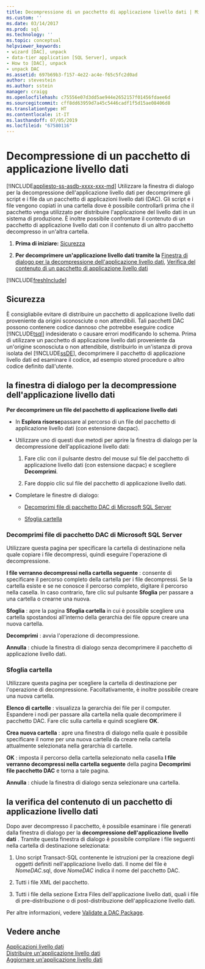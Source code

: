 ```yaml
---
title: Decompressione di un pacchetto di applicazione livello dati | Microsoft Docs
ms.custom: ''
ms.date: 03/14/2017
ms.prod: sql
ms.technology: ''
ms.topic: conceptual
helpviewer_keywords:
- wizard [DAC], unpack
- data-tier application [SQL Server], unpack
- How to [DAC], unpack
- unpack DAC
ms.assetid: 697b69b3-f157-4e22-ac4e-f65c5fc2d0ad
author: stevestein
ms.author: sstein
manager: craigg
ms.openlocfilehash: c75556e07d3dd5ae944e2652157f01456fdaee6d
ms.sourcegitcommit: cff8dd63959d7a45c5446cadf1f5d15ae08406d8
ms.translationtype: HT
ms.contentlocale: it-IT
ms.lasthandoff: 07/05/2019
ms.locfileid: "67580116"
---
```

# <a name="unpack-a-dac-package"></a>Decompressione di un pacchetto di applicazione livello dati
[!INCLUDE[appliesto-ss-asdb-xxxx-xxx-md](../../includes/appliesto-ss-asdb-xxxx-xxx-md.md)]
  Utilizzare la finestra di dialogo per la decompressione dell'applicazione livello dati per decomprimere gli script e i file da un pacchetto di applicazioni livello dati (DAC). Gli script e i file vengono copiati in una cartella dove è possibile controllarli prima che il pacchetto venga utilizzato per distribuire l'applicazione del livello dati in un sistema di produzione. È inoltre possibile confrontare il contenuto di un pacchetto di applicazione livello dati con il contenuto di un altro pacchetto decompresso in un'altra cartella.  
  
1.  **Prima di iniziare:**  [Sicurezza](#Security)  
  
2.  **Per decomprimere un'applicazione livello dati tramite la**  [Finestra di dialogo per la decompressione dell'applicazione livello dati](#UnpackDACDial), [Verifica del contenuto di un pacchetto di applicazione livello dati](#ExamDACPack)  

[!INCLUDE[freshInclude](../../includes/paragraph-content/fresh-note-steps-feedback.md)]

##  <a name="Security"></a> Sicurezza  
 È consigliabile evitare di distribuire un pacchetto di applicazione livello dati proveniente da origini sconosciute o non attendibili. Tali pacchetti DAC possono contenere codice dannoso che potrebbe eseguire codice [!INCLUDE[tsql](../../includes/tsql-md.md)] indesiderato o causare errori modificando lo schema. Prima di utilizzare un pacchetto di applicazione livello dati proveniente da un'origine sconosciuta o non attendibile, distribuirlo in un'istanza di prova isolata del [!INCLUDE[ssDE](../../includes/ssde-md.md)], decomprimere il pacchetto di applicazione livello dati ed esaminare il codice, ad esempio stored procedure o altro codice definito dall'utente.  
  
##  <a name="UnpackDACDial"></a> la finestra di dialogo per la decompressione dell'applicazione livello dati  
 **Per decomprimere un file del pacchetto di applicazione livello dati**  
  
-   In **Esplora risorse**passare al percorso di un file del pacchetto di applicazione livello dati (con estensione dacpac).  
  
-   Utilizzare uno di questi due metodi per aprire la finestra di dialogo per la decompressione dell'applicazione livello dati:  
  
    1.  Fare clic con il pulsante destro del mouse sul file del pacchetto di applicazione livello dati (con estensione dacpac) e scegliere **Decomprimi**.  
  
    2.  Fare doppio clic sul file del pacchetto di applicazione livello dati.  
  
-   Completare le finestre di dialogo:  
  
    -   [Decomprimi file di pacchetto DAC di Microsoft SQL Server](#Unpack)  
  
    -   [Sfoglia cartella](#Browse)  
  
###  <a name="Unpack"></a> Decomprimi file di pacchetto DAC di Microsoft SQL Server  
 Utilizzare questa pagina per specificare la cartella di destinazione nella quale copiare i file decompressi, quindi eseguire l'operazione di decompressione.  
  
 **I file verranno decompressi nella cartella seguente** : consente di specificare il percorso completo della cartella per i file decompressi. Se la cartella esiste e se ne conosce il percorso completo, digitare il percorso nella casella. In caso contrario, fare clic sul pulsante **Sfoglia** per passare a una cartella o crearne una nuova.  
  
 **Sfoglia** : apre la pagina **Sfoglia cartella** in cui è possibile scegliere una cartella spostandosi all'interno della gerarchia dei file oppure creare una nuova cartella.  
  
 **Decomprimi** : avvia l'operazione di decompressione.  
  
 **Annulla** : chiude la finestra di dialogo senza decomprimere il pacchetto di applicazione livello dati.  
  
###  <a name="Browse"></a> Sfoglia cartella  
 Utilizzare questa pagina per scegliere la cartella di destinazione per l'operazione di decompressione. Facoltativamente, è inoltre possibile creare una nuova cartella.  
  
 **Elenco di cartelle** : visualizza la gerarchia dei file per il computer. Espandere i nodi per passare alla cartella nella quale decomprimere il pacchetto DAC. Fare clic sulla cartella e quindi scegliere **OK**.  
  
 **Crea nuova cartella** : apre una finestra di dialogo nella quale è possibile specificare il nome per una nuova cartella da creare nella cartella attualmente selezionata nella gerarchia di cartelle.  
  
 **OK** : imposta il percorso della cartella selezionato nella casella **I file verranno decompressi nella cartella seguente** della pagina **Decomprimi file pacchetto DAC** e torna a tale pagina.  
  
 **Annulla** : chiude la finestra di dialogo senza selezionare una cartella.  
  
##  <a name="ExamDACPack"></a> la verifica del contenuto di un pacchetto di applicazione livello dati  
 Dopo aver decompresso il pacchetto, è possibile esaminare i file generati dalla finestra di dialogo per la **decompressione dell'applicazione livello dati** . Tramite questa finestra di dialogo è possibile compilare i file seguenti nella cartella di destinazione selezionata:  
  
1.  Uno script Transact-SQL contenente le istruzioni per la creazione degli oggetti definiti nell'applicazione livello dati. Il nome del file è *NomeDAC*.sql, dove *NomeDAC* indica il nome del pacchetto DAC.  
  
2.  Tutti i file XML del pacchetto.  
  
3.  Tutti i file della sezione Extra Files dell'applicazione livello dati, quali i file di pre-distribuzione o di post-distribuzione dell'applicazione livello dati.  
  
 Per altre informazioni, vedere [Validate a DAC Package](../../relational-databases/data-tier-applications/validate-a-dac-package.md).  
  
## <a name="see-also"></a>Vedere anche  
 [Applicazioni livello dati](../../relational-databases/data-tier-applications/data-tier-applications.md)   
 [Distribuire un'applicazione livello dati](../../relational-databases/data-tier-applications/deploy-a-data-tier-application.md)   
 [Aggiornare un'applicazione livello dati](../../relational-databases/data-tier-applications/upgrade-a-data-tier-application.md)  
  
  
